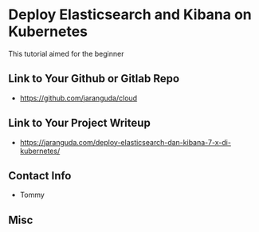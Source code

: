 # Deploy Elasticsearch and Kibana on Kubernetes
This tutorial aimed for the beginner

## Link to Your Github or Gitlab Repo
* https://github.com/jaranguda/cloud

## Link to Your Project Writeup
* https://jaranguda.com/deploy-elasticsearch-dan-kibana-7-x-di-kubernetes/

## Contact Info
* Tommy

## Misc 
